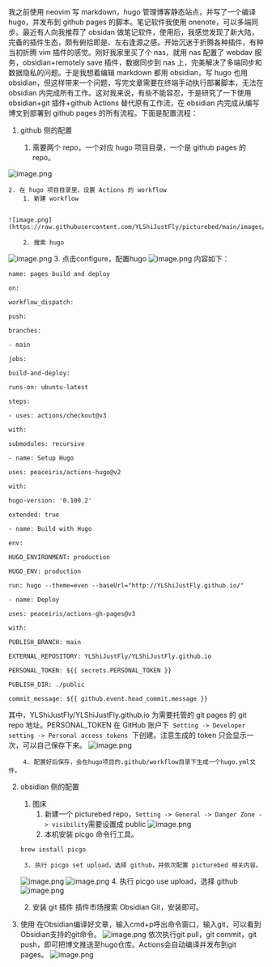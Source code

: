 
我之前使用 neovim 写 markdown，hugo 管理博客静态站点，并写了一个编译 hugo，并发布到 github pages 的脚本。笔记软件我使用 onenote，可以多端同步。最近有人向我推荐了 obsidan 做笔记软件，使用后，我感觉发现了新大陆，完备的插件生态，颇有俯拾即是、左右逢源之感。开始沉迷于折腾各种插件，有种当初折腾 vim 插件的感觉。刚好我家里买了个 nas，就用 nas 配置了 webdav 服务，obsidian+remotely save 插件，数据同步到 nas 上，完美解决了多端同步和数据隐私的问题。于是我想着编辑 markdown 都用 obsidian，写 hugo 也用 obsidian，但这样带来一个问题，写完文章需要在终端手动执行部署脚本，无法在 obsidian 内完成所有工作。这对我来说，有些不能容忍，于是研究了一下使用 obsidian+git 插件+github Actions 替代原有工作流，在 obsidian 内完成从编写博文到部署到 github pages 的所有流程。下面是配置流程：

1. github 侧的配置

	1. 需要两个 repo，一个对应 hugo 项目目录，一个是 github pages 的 repo。

![image.png](https://raw.githubusercontent.com/YLShiJustFly/picturebed/main/images/20230302104302.png)

	2. 在 hugo 项目目录里，设置 Actions 的 workflow
		1. 新建 workflow


	![image.png](https://raw.githubusercontent.com/YLShiJustFly/picturebed/main/images/20230302104620.png)

		2. 搜索 hugo
![image.png](https://raw.githubusercontent.com/YLShiJustFly/picturebed/main/images/20230302104929.png)
		3. 点击configure，配置hugo
![image.png](https://raw.githubusercontent.com/YLShiJustFly/picturebed/main/images/20230302105105.png)
内容如下：

```
name: pages build and deploy

on:

workflow_dispatch:

push:

branches:

- main

jobs:

build-and-deploy:

runs-on: ubuntu-latest

steps:

- uses: actions/checkout@v3

with:

submodules: recursive

- name: Setup Hugo

uses: peaceiris/actions-hugo@v2

with:

hugo-version: '0.100.2'

extended: true

- name: Build with Hugo

env:

HUGO_ENVIRONMENT: production

HUGO_ENV: production

run: hugo --theme=even --baseUrl="http://YLShiJustFly.github.io/"

- name: Deploy

uses: peaceiris/actions-gh-pages@v3

with:

PUBLISH_BRANCH: main

EXTERNAL_REPOSITORY: YLShiJustFly/YLShiJustFly.github.io

PERSONAL_TOKEN: ${{ secrets.PERSONAL_TOKEN }}

PUBLISH_DIR: ./public

commit_message: ${{ github.event.head_commit.message }}
```

其中，YLShiJustFly/YLShiJustFly.github.io 为需要托管的 git pages 的 git repo 地址。PERSONAL_TOKEN 在 GitHub 账户下  `Setting -> Developer setting -> Personal access tokens`  下创建。注意生成的 token 只会显示一次，可以自己保存下来。
![image.png](https://raw.githubusercontent.com/YLShiJustFly/picturebed/main/images/20230302110308.png)

		4. 配置好后保存，会在hugo项目的.github/workflow目录下生成一个hugo.yml文件。

2. obsidian 侧的配置

	1. 图床
		1. 新建一个 picturebed repo，`Setting -> General -> Danger Zone -> visibility`需要设置成 public
         ![image.png](https://raw.githubusercontent.com/YLShiJustFly/picturebed/main/images/20230302110859.png)
		2. 本机安装 picgo 命令行工具。

   ```
   brew install picgo
   ```

		3. 执行 picgo set upload，选择 github，并依次配置 picturebed 相关内容。
      ![image.png](https://raw.githubusercontent.com/YLShiJustFly/picturebed/main/images/20230302111159.png)
      ![image.png](https://raw.githubusercontent.com/YLShiJustFly/picturebed/main/images/20230302111938.png)
		4. 执行 picgo use upload，选择 github
      ![image.png](https://raw.githubusercontent.com/YLShiJustFly/picturebed/main/images/20230302112801.png)

	2. 安装 git 插件
   插件市场搜索 Obsidian Git，安装即可。

3. 使用
在Obsidian编译好文章，输入cmd+p呼出命令窗口，输入git，可以看到Obsidian支持的git命令。
![image.png](https://raw.githubusercontent.com/YLShiJustFly/picturebed/main/images/20230302113431.png)
 依次执行git pull，git commit，git push，即可把博文推送至hugo仓库。Actions会自动编译并发布到git pages。
 ![image.png](https://raw.githubusercontent.com/YLShiJustFly/picturebed/main/images/20230302113750.png)
